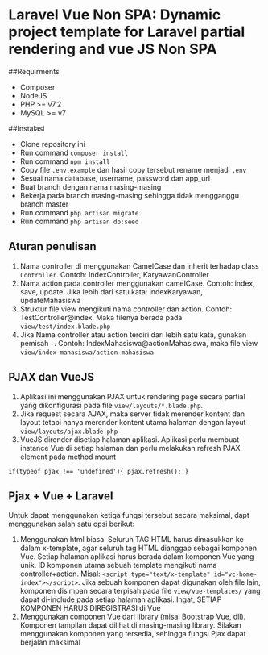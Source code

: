 # Laravel Vue Non SPA: Dynamic project template for Laravel partial rendering and vue JS Non SPA

##Requirments
* Composer
* NodeJS
* PHP >= v7.2
* MySQL >= v7

##Instalasi
* Clone repository ini
* Run command `composer install`
* Run command `npm install`
* Copy file `.env.example` dan hasil copy tersebut rename menjadi `.env`
* Sesuai nama database, username, password dan app_url
* Buat branch dengan nama masing-masing
* Bekerja pada branch masing-masing sehingga tidak mengganggu branch master
* Run command `php artisan migrate`
* Run command `php artisan db:seed`

## Aturan penulisan
1. Nama controller di menggunakan CamelCase dan inherit terhadap class `Controller`. Contoh: IndexController, KaryawanController
2. Nama action pada controller menggunakan camelCase. Contoh: index, save, update. Jika lebih dari satu kata: indexKaryawan, updateMahasiswa
3. Struktur file view mengikuti nama controller dan action. Contoh: TestController@index. Maka filenya berada pada `view/test/index.blade.php`
4. Jika Nama controller atau action terdiri dari lebih satu kata, gunakan pemisah `-`. Contoh: IndexMahasiswa@actionMahasiswa, maka file view `view/index-mahasiswa/action-mahasiswa`

## PJAX dan VueJS
1. Aplikasi ini menggunakan PJAX untuk rendering page secara partial yang dikonfigurasi pada file `view/layouts/*.blade.php`.
2. Jika request secara AJAX, maka server tidak merender kontent dan layout tetapi hanya merender kontent utama halaman dengan layout `view/layouts/ajax.blade.php`
3. VueJS dirender disetiap halaman aplikasi. Aplikasi perlu membuat instance Vue di setiap halaman dan perlu melakukan refresh PJAX element pada method mount

``
if(typeof pjax !== 'undefined'){
    pjax.refresh();
}
``

## Pjax + Vue + Laravel
Untuk dapat menggunakan ketiga fungsi tersebut secara maksimal, dapt menggunakan salah satu opsi berikut:
1. Menggunakan html biasa.
    Seluruh TAG HTML harus dimasukkan ke dalam x-template, agar seluruh tag HTML dianggap sebagai komponen Vue. Setiap halaman aplikasi harus berada dalam komponen Vue yang unik. ID komponen utama sebuah template mengikuti nama controller+action. Misal: `<script type="text/x-template" id="vc-home-index"></script>`. Jika sebuah komponen dapat digunakan oleh file lain, komponen disimpan secara terpisah pada file `view/vue-templates/` yang dapat di-include pada setiap halaman aplikasi. Ingat, SETIAP KOMPONEN HARUS DIREGISTRASI di Vue
2. Menggunakan componen Vue dari library (misal Bootstrap Vue, dll).
Komponen tampilan dapat dilihat di masing-masing library. Silakan menggunakan komponen yang tersedia, sehingga fungsi Pjax dapat berjalan maksimal
   
